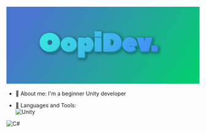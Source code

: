 ![Header](https://github.com/OOpipoo/OOpipoo/blob/main/assets/image.png)

- 🔭 About me: I'm a beginner Unity developer

- 🌱 Languages and Tools:	
![Unity](https://img.shields.io/badge/-Unity-<F0E4DD>?style=for-the-badge&logo=Unity&logoColor=368AA4)

![C#](https://img.shields.io/badge/-C#-<F6EAE2>?style=for-the-badge&logo=C#&logoColor=905DB9)

 